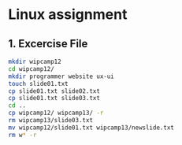# Linux assignment

## 1. Excercise File

```bash
mkdir wipcamp12
cd wipcamp12/
mkdir programmer website ux-ui
touch slide01.txt
cp slide01.txt slide02.txt
cp slide01.txt slide03.txt
cd ..
cp wipcamp12/ wipcamp13/ -r
rm wipcamp13/slide03.txt
mv wipcamp12/slide01.txt wipcamp13/newslide.txt
rm w* -r
```
